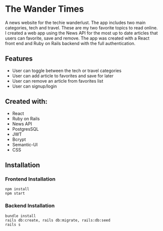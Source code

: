 # The Wander Times
A news website for the techie wanderlust. The app includes two main categories, tech and travel. These are my
two favorite topics to read online. I created a web app using the News API for the most up to date articles that users can favorite, save and remove. The app was created with a React front end and Ruby on Rails backend with the full authentication.

## Features

* User can toggle between the tech or travel categories
* User can add article to favorites and save for later
* User can remove an article from favorites list
* User can signup/login 

## Created with: 

* React
* Ruby on Rails 
* News API
* PostgresSQL
* JWT
* Bcrypt
* Semantic-UI
* CSS

## Installation

### Frontend Installation
```
npm install
npm start
```
### Backend Installation
```
bundle install
rails db:create, rails db:migrate, rails:db:seed
rails s
```


